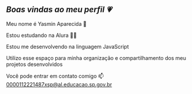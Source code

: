 ## *Boas vindas ao meu perfil 💗*

Meu nome é Yasmin Aparecida 💋


Estou estudando na Alura 😵‍💫

Estou me desenvolvendo na linguagem JavaScript

Utilizo esse espaço para minha organização e compartilhamento dos meu projetos desenvolvidos

Você pode entrar em contato comigo 📫
0000112221487xsp@al.educacao.sp.gov.br

